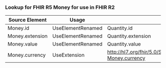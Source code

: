 ### Lookup for FHIR R5 Money for use in FHIR R2

| Source Element | Usage | Target |
| -------------- | ----- | ------ |
| Money.id | UseElementRenamed | Quantity.id |
| Money.extension | UseElementRenamed | Quantity.extension |
| Money.value | UseElementRenamed | Quantity.value |
| Money.currency | UseExtension | http://hl7.org/fhir/5.0/StructureDefinition/extension-Money.currency |
